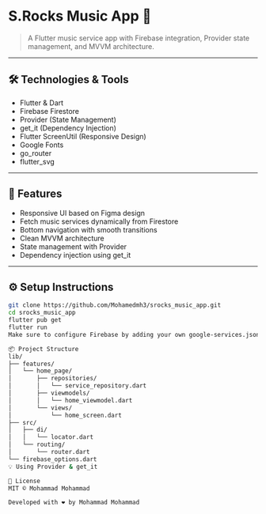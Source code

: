 # S.Rocks Music App 🎵

> A Flutter music service app with Firebase integration, Provider state management, and MVVM architecture.

---

## 🛠️ Technologies & Tools

- Flutter & Dart  
- Firebase Firestore  
- Provider (State Management)  
- get_it (Dependency Injection)  
- Flutter ScreenUtil (Responsive Design)  
- Google Fonts  
- go_router
- flutter_svg

---

## 🚀 Features

- Responsive UI based on Figma design  
- Fetch music services dynamically from Firestore  
- Bottom navigation with smooth transitions  
- Clean MVVM architecture  
- State management with Provider  
- Dependency injection using get_it  

---

## ⚙️ Setup Instructions

```bash
git clone https://github.com/Mohamedmh3/srocks_music_app.git
cd srocks_music_app
flutter pub get
flutter run
Make sure to configure Firebase by adding your own google-services.json or GoogleService-Info.plist. Alternatively, use the provided firebase_options.dart file.

📦 Project Structure
lib/
├── features/
│   └── home_page/
│       ├── repositories/
│       │   └── service_repository.dart
│       ├── viewmodels/
│       │   └── home_viewmodel.dart
│       └── views/
│           └── home_screen.dart
├── src/
│   ├── di/
│   │   └── locator.dart
│   └── routing/
│       └── router.dart
└── firebase_options.dart
💡 Using Provider & get_it

📝 License
MIT © Mohammad Mohammad

Developed with ❤️ by Mohammad Mohammad

